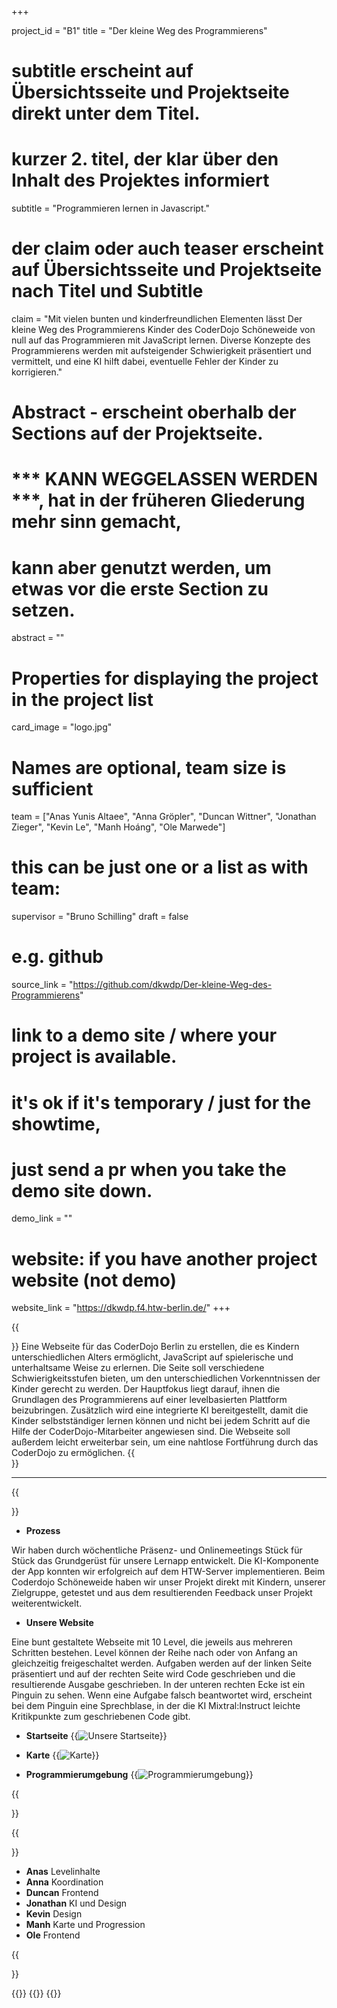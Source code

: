 +++


project_id = "B1"
title = "Der kleine Weg des Programmierens"

# subtitle erscheint auf Übersichtsseite und Projektseite direkt unter dem Titel.
# kurzer 2. titel, der klar über den Inhalt des Projektes informiert
subtitle = "Programmieren lernen in Javascript."

# der claim oder auch teaser erscheint auf Übersichtsseite und Projektseite nach Titel und Subtitle
claim = "Mit vielen bunten und kinderfreundlichen Elementen lässt Der kleine Weg des Programmierens Kinder des CoderDojo Schöneweide von null auf das Programmieren mit JavaScript lernen. Diverse Konzepte des Programmierens werden mit aufsteigender Schwierigkeit präsentiert und vermittelt, und eine KI hilft dabei, eventuelle Fehler der Kinder zu korrigieren."

# Abstract - erscheint oberhalb der Sections auf der Projektseite. 
# *** KANN WEGGELASSEN WERDEN ***, hat in der früheren Gliederung mehr sinn gemacht,
# kann aber genutzt werden, um etwas vor die erste Section zu setzen.
abstract = ""

# Properties for displaying the project in the project list
card_image = "logo.jpg"

# Names are optional, team size is sufficient
team = ["Anas Yunis Altaee", "Anna Gröpler", "Duncan Wittner", "Jonathan Zieger", "Kevin Le", "Manh Hoáng", "Ole Marwede"]
# this can be just one or a list as with team:
supervisor = "Bruno Schilling"
draft = false


# e.g. github
source_link = "https://github.com/dkwdp/Der-kleine-Weg-des-Programmierens"
# link to a demo site / where your project is available.
# it's ok if it's temporary / just for the showtime, 
# just send a pr when you take the demo site down.
demo_link = ""
# website: if you have another project website (not demo)
website_link = "https://dkwdp.f4.htw-berlin.de/"
+++

{{<section title="Unser Ziel">}}
Eine Webseite für das CoderDojo Berlin zu erstellen, die es Kindern unterschiedlichen Alters ermöglicht, JavaScript auf spielerische und unterhaltsame Weise zu erlernen. Die Seite soll verschiedene Schwierigkeitsstufen bieten, um den unterschiedlichen Vorkenntnissen der Kinder gerecht zu werden. Der Hauptfokus liegt darauf, ihnen die Grundlagen des Programmierens auf einer levelbasierten Plattform beizubringen. Zusätzlich wird eine integrierte KI bereitgestellt, damit die Kinder selbstständiger lernen können und nicht bei jedem Schritt auf die Hilfe der CoderDojo-Mitarbeiter angewiesen sind. Die Webseite soll außerdem leicht erweiterbar sein, um eine nahtlose Fortführung durch das CoderDojo zu ermöglichen.
{{</section>}}

---

{{<section title="Prozess and Ergebnis">}}

* **Prozess**

Wir haben durch wöchentliche Präsenz- und Onlinemeetings Stück für Stück das Grundgerüst für unsere Lernapp entwickelt. Die KI-Komponente der App konnten wir erfolgreich auf dem HTW-Server implementieren. Beim Coderdojo Schöneweide haben wir unser Projekt direkt mit Kindern, unserer Zielgruppe, getestet und aus dem resultierenden Feedback unser Projekt weiterentwickelt.

* **Unsere Website**

Eine bunt gestaltete Webseite mit 10 Level, die jeweils aus mehreren Schritten bestehen. Level können der Reihe nach oder von Anfang an gleichzeitig freigeschaltet werden. Aufgaben werden auf der linken Seite präsentiert und auf der rechten Seite wird Code geschrieben und die resultierende Ausgabe geschrieben. In der unteren rechten Ecke ist ein Pinguin zu sehen. Wenn eine Aufgabe falsch beantwortet wird, erscheint bei dem Pinguin eine Sprechblase, in der die KI Mixtral:Instruct leichte Kritikpunkte zum geschriebenen Code gibt.
* **Startseite**
{{<image src="dkwdp_mainpage.jpg" alt="Unsere Startseite">}}

* **Karte**
{{<image src="dkwdp_map.jpg" alt="Karte">}}
* **Programmierumgebung**
{{<image src="dkwdp_coding.jpg" alt="Programmierumgebung">}}

{{</section>}} 

{{<section title="Team">}} 
* **Anas**
Levelinhalte
* **Anna**
Koordination
* **Duncan**
Frontend
* **Jonathan**
KI und Design
* **Kevin**
Design
* **Manh**
Karte und Progression
* **Ole**
Frontend

{{</section>}} 

{{<gallery>}}
{{<team-member image="logo.jpg" name="Logo">}}
{{</gallery>}}


